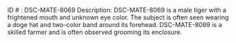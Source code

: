 ID # : DSC-MATE-8069
Description: DSC-MATE-8069 is a male tiger with a frightened mouth and unknown eye color. The subject is often seen wearing a doge hat and two-color band around its forehead. DSC-MATE-8069 is a skilled farmer and is often observed grooming its enclosure.